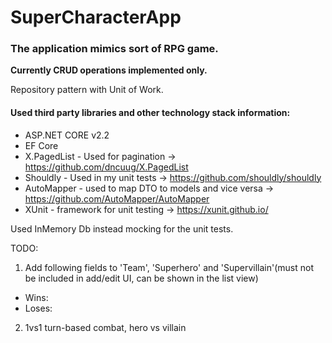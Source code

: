 # SuperCharacterApp
### The application mimics sort of RPG game.

**Currently CRUD operations implemented only.**

Repository pattern with Unit of Work.

#### Used third party libraries and other technology stack information:

    
* ASP.NET CORE v2.2   
* EF Core
* X.PagedList - Used for pagination -> https://github.com/dncuug/X.PagedList
* Shouldly - Used in my unit tests  -> https://github.com/shouldly/shouldly
* AutoMapper - used to map DTO to models and vice versa -> https://github.com/AutoMapper/AutoMapper
* XUnit - framework for unit testing -> https://xunit.github.io/


Used InMemory Db instead mocking for the unit tests.


TODO:
1. Add following fields to 'Team', 
'Superhero' and 'Supervillain'(must not be included in add/edit UI, can be shown in the list view)
* Wins:
* Loses: 

2. 1vs1 turn-based combat, hero vs villain

